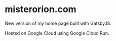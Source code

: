 # misterorion.com

New version of my home page built with GatsbyJS.

Hosted on Google Cloud using Google Cloud Run.
